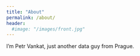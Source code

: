 ```yaml
---
title: "About"
permalink: /about/
header:
  #image: "/images/front.jpg"
---
```


I’m Petr Vankat, just another data guy from Prague.
